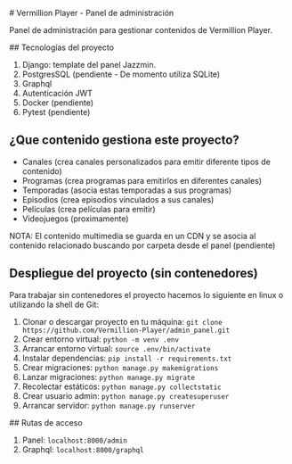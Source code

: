 # Vermillion Player - Panel de administración

Panel de administración para gestionar contenidos de Vermillion Player. 

## Tecnologías del proyecto

1. Django: template del panel Jazzmin.
2. PostgresSQL (pendiente - De momento utiliza SQLite)
3. Graphql
4. Autenticación JWT
5. Docker (pendiente)
6. Pytest (pendiente)

## ¿Que contenido gestiona este proyecto?

- Canales (crea canales personalizados para emitir diferente tipos de contenido)
- Programas (crea programas para emitirlos en diferentes canales)
- Temporadas (asocia estas temporadas a sus programas)
- Episodios (crea episodios vinculados a sus canales)
- Películas (crea películas para emitir)
- Videojuegos (proximamente)

NOTA: El contenido multimedia se guarda en un CDN y se asocia al contenido relacionado buscando por carpeta desde el panel (pendiente)


## Despliegue del proyecto (sin contenedores)

Para trabajar sin contenedores el proyecto hacemos lo siguiente en linux o utilizando la shell de Git:

1. Clonar o descargar proyecto en tu máquina: ``git clone https://github.com/Vermillion-Player/admin_panel.git``
2. Crear entorno virtual: ``python -m venv .env``
3. Arrancar entorno virtual: ``source .env/bin/activate``
4. Instalar dependencias: ``pip install -r requirements.txt``
5. Crear migraciones: ``python manage.py makemigrations``
6. Lanzar migraciones: ``python manage.py migrate``
7. Recolectar estáticos: ``python manage.py collectstatic``
8. Crear usuario admin: ``python manage.py createsuperuser``
9. Arrancar servidor: ``python manage.py runserver``

## Rutas de acceso

1. Panel: ``localhost:8000/admin``
2. Graphql: ``localhost:8000/graphql``
